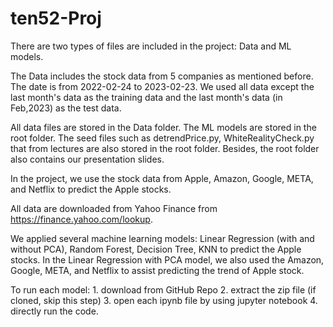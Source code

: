 # ten52-Proj

There are two types of files are included in the project: Data and ML models.

The Data includes the stock data from 5 companies as mentioned before. The date is from 2022-02-24 to 2023-02-23. We used all data except the last month's data as the training data and the last month's data (in Feb,2023) as the test data.

All data files are stored in the Data folder. The ML models are stored in the root folder. The seed files such as detrendPrice.py, WhiteRealityCheck.py that from lectures are also stored in the root folder. Besides, the root folder also contains our presentation slides.



In the project, we use the stock data from Apple, Amazon, Google, META, and Netflix to predict the Apple stocks.

All data are downloaded from Yahoo Finance from https://finance.yahoo.com/lookup.

We applied several machine learning models: Linear Regression (with and without PCA), Random Forest, Decision Tree, KNN to predict the Apple stocks. In the Linear Regression with PCA model, we also used the Amazon, Google, META, and Netflix to assist predicting the trend of Apple stock.



To run each model:
    1. download from GitHub Repo
    2. extract the zip file (if cloned, skip this step)
    3. open each ipynb file by using jupyter notebook
    4. directly run the code.
